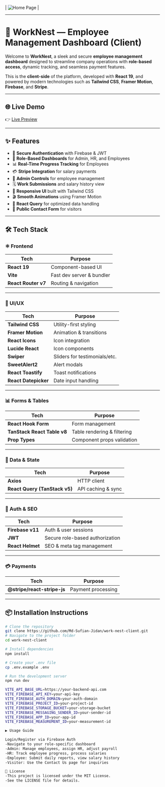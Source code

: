 | ![Home Page](https://i.ibb.co/DfmqFFx3/work-nest-client-web-app-4-1.png) |

---
# 🚀 WorkNest — Employee Management Dashboard (Client)

Welcome to **WorkNest**, a sleek and secure **employee management dashboard** designed to streamline company operations with **role-based access**, dynamic tracking, and seamless payment features.

This is the **client-side** of the platform, developed with **React 19**, and powered by modern technologies such as **Tailwind CSS**, **Framer Motion**, **Firebase**, and **Stripe**.

---

## 🌐 Live Demo

👉 [Live Preview](https://work-nest-client.web.app)

---

## ✨ Features

- 🔐 **Secure Authentication** with Firebase & JWT
- 👥 **Role-Based Dashboards** for Admin, HR, and Employees
- 📊 **Real-Time Progress Tracking** for Employees
- 💳 **Stripe Integration** for salary payments
- 🧾 **Admin Controls** for employee management
- 🗓️ **Work Submissions** and salary history view
- 🎨 **Responsive UI** built with Tailwind CSS
- 🎬 **Smooth Animations** using Framer Motion
- 🔄 **React Query** for optimized data handling
- 📨 **Public Contact Form** for visitors

---

## 🛠 Tech Stack

### ⚛️ Frontend

| Tech                     | Purpose                        |
|--------------------------|---------------------------------|
| **React 19**             | Component-based UI              |
| **Vite**                 | Fast dev server & bundler       |
| **React Router v7**      | Routing & navigation            |

---

### 🎨 UI/UX

| Tech                     | Purpose                        |
|--------------------------|---------------------------------|
| **Tailwind CSS**         | Utility-first styling           |
| **Framer Motion**        | Animation & transitions         |
| **React Icons**          | Icon integration                |
| **Lucide React**         | Icon components                 |
| **Swiper**               | Sliders for testimonials/etc.   |
| **SweetAlert2**          | Alert modals                    |
| **React Toastify**       | Toast notifications             |
| **React Datepicker**     | Date input handling             |

---

### 📊 Forms & Tables

| Tech                             | Purpose                      |
|----------------------------------|-------------------------------|
| **React Hook Form**              | Form management               |
| **TanStack React Table v8**      | Table rendering & filtering   |
| **Prop Types**                   | Component props validation    |

---

### 🔌 Data & State

| Tech                         | Purpose                          |
|------------------------------|-----------------------------------|
| **Axios**                    | HTTP client                       |
| **React Query (TanStack v5)**| API caching & sync                |

---

### 🔐 Auth & SEO

| Tech               | Purpose                          |
|--------------------|-----------------------------------|
| **Firebase v11**   | Auth & user sessions              |
| **JWT**            | Secure role-based authorization   |
| **React Helmet**   | SEO & meta tag management         |

---

### 💳 Payments

| Tech                         | Purpose              |
|------------------------------|-----------------------|
| **@stripe/react-stripe-js** | Payment processing     |

---

## 📦 Installation Instructions

```bash
# Clone the repository
git clone https://github.com/Md-Sufian-Jidan/work-nest-client.git
# Navigate to the project folder
cd work-nest-client

# Install dependencies
npm install

# Create your .env file
cp .env.example .env

# Run the development server
npm run dev

VITE_API_BASE_URL=https://your-backend-api.com
VITE_FIREBASE_API_KEY=your-api-key
VITE_FIREBASE_AUTH_DOMAIN=your-auth-domain
VITE_FIREBASE_PROJECT_ID=your-project-id
VITE_FIREBASE_STORAGE_BUCKET=your-storage-bucket
VITE_FIREBASE_MESSAGING_SENDER_ID=your-sender-id
VITE_FIREBASE_APP_ID=your-app-id
VITE_FIREBASE_MEASUREMENT_ID=your-measurement-id

▶️ Usage Guide

Login/Register via Firebase Auth
-Navigate to your role-specific dashboard
-Admin: Manage employees, assign HR, adjust payroll
-HR: Track employee progress, process salaries
-Employee: Submit daily reports, view salary history
-Visitor: Use the Contact Us page for inquiries

📄 License
-This project is licensed under the MIT License.
-See the LICENSE file for details.
